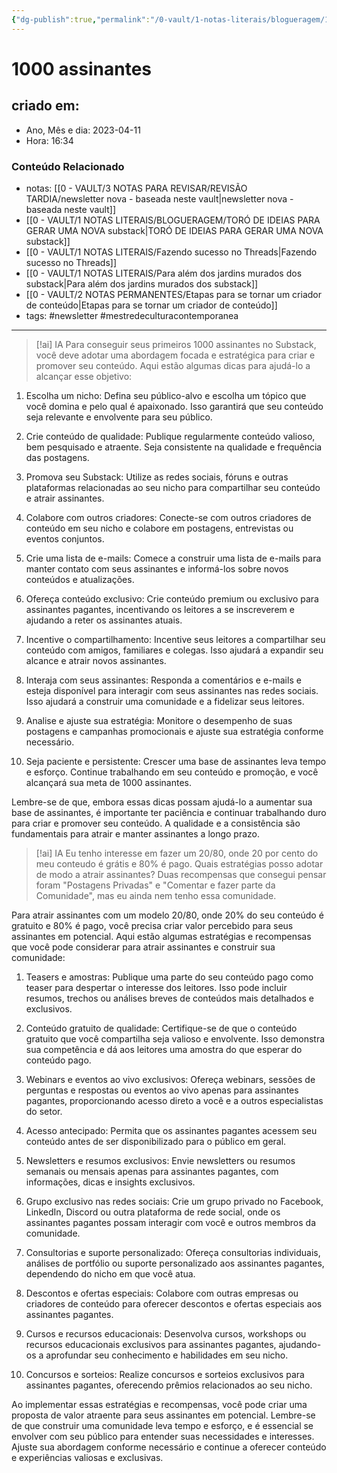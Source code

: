 ```yaml
---
{"dg-publish":true,"permalink":"/0-vault/1-notas-literais/blogueragem/1000-assinantes/","tags":["newsletter","mestredeculturacontemporanea"],"dgHomeLink":true,"dgShowLocalGraph":true,"dgShowFileTree":true,"dgEnableSearch":true}
---
```


# 1000 assinantes

## criado em: 
-  Ano, Mês e dia: 2023-04-11
- Hora: 16:34

### Conteúdo Relacionado
- notas: [[0 - VAULT/3 NOTAS PARA REVISAR/REVISÃO TARDIA/newsletter nova - baseada neste vault\|newsletter nova - baseada neste vault]]
- [[0 - VAULT/1 NOTAS LITERAIS/BLOGUERAGEM/TORÓ DE IDEIAS PARA GERAR UMA NOVA substack\|TORÓ DE IDEIAS PARA GERAR UMA NOVA substack]]
- [[0 - VAULT/1 NOTAS LITERAIS/Fazendo sucesso no Threads\|Fazendo sucesso no Threads]]
- [[0 - VAULT/1 NOTAS LITERAIS/Para além dos jardins  murados dos substack\|Para além dos jardins  murados dos substack]]
- [[0 - VAULT/2 NOTAS PERMANENTES/Etapas para se tornar um criador de conteúdo\|Etapas para se tornar um criador de conteúdo]]
- tags: #newsletter #mestredeculturacontemporanea 
---

> [!ai] IA
> Para conseguir seus primeiros 1000 assinantes no Substack, você deve adotar uma abordagem focada e estratégica para criar e promover seu conteúdo. Aqui estão algumas dicas para ajudá-lo a alcançar esse objetivo:

1.  Escolha um nicho: Defina seu público-alvo e escolha um tópico que você domina e pelo qual é apaixonado. Isso garantirá que seu conteúdo seja relevante e envolvente para seu público.
    
2.  Crie conteúdo de qualidade: Publique regularmente conteúdo valioso, bem pesquisado e atraente. Seja consistente na qualidade e frequência das postagens.
    
3.  Promova seu Substack: Utilize as redes sociais, fóruns e outras plataformas relacionadas ao seu nicho para compartilhar seu conteúdo e atrair assinantes.
    
4.  Colabore com outros criadores: Conecte-se com outros criadores de conteúdo em seu nicho e colabore em postagens, entrevistas ou eventos conjuntos.
    
5.  Crie uma lista de e-mails: Comece a construir uma lista de e-mails para manter contato com seus assinantes e informá-los sobre novos conteúdos e atualizações.
    
6.  Ofereça conteúdo exclusivo: Crie conteúdo premium ou exclusivo para assinantes pagantes, incentivando os leitores a se inscreverem e ajudando a reter os assinantes atuais.
    
7.  Incentive o compartilhamento: Incentive seus leitores a compartilhar seu conteúdo com amigos, familiares e colegas. Isso ajudará a expandir seu alcance e atrair novos assinantes.
    
8.  Interaja com seus assinantes: Responda a comentários e e-mails e esteja disponível para interagir com seus assinantes nas redes sociais. Isso ajudará a construir uma comunidade e a fidelizar seus leitores.
    
9.  Analise e ajuste sua estratégia: Monitore o desempenho de suas postagens e campanhas promocionais e ajuste sua estratégia conforme necessário.
    
10.  Seja paciente e persistente: Crescer uma base de assinantes leva tempo e esforço. Continue trabalhando em seu conteúdo e promoção, e você alcançará sua meta de 1000 assinantes.
    

Lembre-se de que, embora essas dicas possam ajudá-lo a aumentar sua base de assinantes, é importante ter paciência e continuar trabalhando duro para criar e promover seu conteúdo. A qualidade e a consistência são fundamentais para atrair e manter assinantes a longo prazo.


> [!ai] IA
> Eu tenho interesse em fazer um 20/80, onde 20 por cento do meu conteudo é grátis e 80% é pago. Quais estratégias posso adotar de modo a atrair assinantes? Duas recompensas que consegui pensar foram "Postagens Privadas" e "Comentar e fazer parte da Comunidade", mas eu ainda nem tenho essa comunidade.

Para atrair assinantes com um modelo 20/80, onde 20% do seu conteúdo é gratuito e 80% é pago, você precisa criar valor percebido para seus assinantes em potencial. Aqui estão algumas estratégias e recompensas que você pode considerar para atrair assinantes e construir sua comunidade:

1.  Teasers e amostras: Publique uma parte do seu conteúdo pago como teaser para despertar o interesse dos leitores. Isso pode incluir resumos, trechos ou análises breves de conteúdos mais detalhados e exclusivos.
    
2.  Conteúdo gratuito de qualidade: Certifique-se de que o conteúdo gratuito que você compartilha seja valioso e envolvente. Isso demonstra sua competência e dá aos leitores uma amostra do que esperar do conteúdo pago.
    
3.  Webinars e eventos ao vivo exclusivos: Ofereça webinars, sessões de perguntas e respostas ou eventos ao vivo apenas para assinantes pagantes, proporcionando acesso direto a você e a outros especialistas do setor.
    
4.  Acesso antecipado: Permita que os assinantes pagantes acessem seu conteúdo antes de ser disponibilizado para o público em geral.
    
5.  Newsletters e resumos exclusivos: Envie newsletters ou resumos semanais ou mensais apenas para assinantes pagantes, com informações, dicas e insights exclusivos.
    
6.  Grupo exclusivo nas redes sociais: Crie um grupo privado no Facebook, LinkedIn, Discord ou outra plataforma de rede social, onde os assinantes pagantes possam interagir com você e outros membros da comunidade.
    
7.  Consultorias e suporte personalizado: Ofereça consultorias individuais, análises de portfólio ou suporte personalizado aos assinantes pagantes, dependendo do nicho em que você atua.
    
8.  Descontos e ofertas especiais: Colabore com outras empresas ou criadores de conteúdo para oferecer descontos e ofertas especiais aos assinantes pagantes.
    
9.  Cursos e recursos educacionais: Desenvolva cursos, workshops ou recursos educacionais exclusivos para assinantes pagantes, ajudando-os a aprofundar seu conhecimento e habilidades em seu nicho.
    
10.  Concursos e sorteios: Realize concursos e sorteios exclusivos para assinantes pagantes, oferecendo prêmios relacionados ao seu nicho.
    

Ao implementar essas estratégias e recompensas, você pode criar uma proposta de valor atraente para seus assinantes em potencial. Lembre-se de que construir uma comunidade leva tempo e esforço, e é essencial se envolver com seu público para entender suas necessidades e interesses. Ajuste sua abordagem conforme necessário e continue a oferecer conteúdo e experiências valiosas e exclusivas.